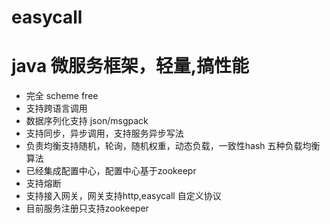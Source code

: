 # easycall

java 微服务框架，轻量,搞性能
========================
* 完全 scheme free
* 支持跨语言调用
* 数据序列化支持 json/msgpack
* 支持同步，异步调用，支持服务异步写法
* 负责均衡支持随机，轮询，随机权重，动态负载，一致性hash 五种负载均衡算法
* 已经集成配置中心，配置中心基于zookeepr
* 支持熔断
* 支持接入网关，网关支持http,easycall 自定义协议
* 目前服务注册只支持zookeeper
